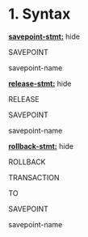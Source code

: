 # 1\. Syntax


**[savepoint\-stmt:](syntax/savepoint-stmt.html)**
hide








SAVEPOINT



savepoint\-name






**[release\-stmt:](syntax/release-stmt.html)**
hide








RELEASE



SAVEPOINT



savepoint\-name









**[rollback\-stmt:](syntax/rollback-stmt.html)**
hide








ROLLBACK



TRANSACTION



TO



SAVEPOINT



savepoint\-name















